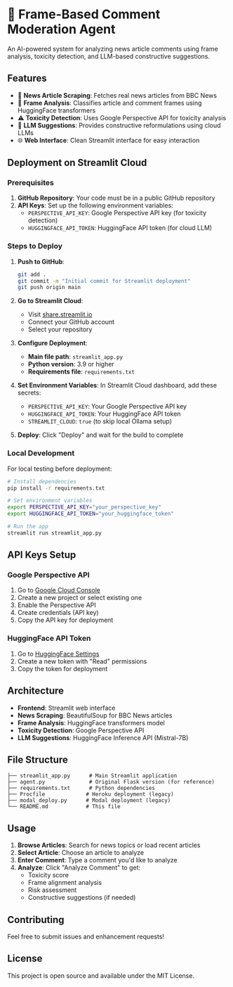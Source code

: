 # 🤖 Frame-Based Comment Moderation Agent

An AI-powered system for analyzing news article comments using frame analysis, toxicity detection, and LLM-based constructive suggestions.

## Features

- 📰 **News Article Scraping**: Fetches real news articles from BBC News
- 🎯 **Frame Analysis**: Classifies article and comment frames using HuggingFace transformers
- ⚠️ **Toxicity Detection**: Uses Google Perspective API for toxicity analysis
- 🤖 **LLM Suggestions**: Provides constructive reformulations using cloud LLMs
- 🌐 **Web Interface**: Clean Streamlit interface for easy interaction

## Deployment on Streamlit Cloud

### Prerequisites

1. **GitHub Repository**: Your code must be in a public GitHub repository
2. **API Keys**: Set up the following environment variables:
   - `PERSPECTIVE_API_KEY`: Google Perspective API key (for toxicity detection)
   - `HUGGINGFACE_API_TOKEN`: HuggingFace API token (for cloud LLM)

### Steps to Deploy

1. **Push to GitHub**:
   ```bash
   git add .
   git commit -m "Initial commit for Streamlit deployment"
   git push origin main
   ```

2. **Go to Streamlit Cloud**:
   - Visit [share.streamlit.io](https://share.streamlit.io)
   - Connect your GitHub account
   - Select your repository

3. **Configure Deployment**:
   - **Main file path**: `streamlit_app.py`
   - **Python version**: 3.9 or higher
   - **Requirements file**: `requirements.txt`

4. **Set Environment Variables**:
   In Streamlit Cloud dashboard, add these secrets:
   - `PERSPECTIVE_API_KEY`: Your Google Perspective API key
   - `HUGGINGFACE_API_TOKEN`: Your HuggingFace API token
   - `STREAMLIT_CLOUD`: `true` (to skip local Ollama setup)

5. **Deploy**: Click "Deploy" and wait for the build to complete

### Local Development

For local testing before deployment:

```bash
# Install dependencies
pip install -r requirements.txt

# Set environment variables
export PERSPECTIVE_API_KEY="your_perspective_key"
export HUGGINGFACE_API_TOKEN="your_huggingface_token"

# Run the app
streamlit run streamlit_app.py
```

## API Keys Setup

### Google Perspective API
1. Go to [Google Cloud Console](https://console.cloud.google.com/)
2. Create a new project or select existing one
3. Enable the Perspective API
4. Create credentials (API key)
5. Copy the API key for deployment

### HuggingFace API Token
1. Go to [HuggingFace Settings](https://huggingface.co/settings/tokens)
2. Create a new token with "Read" permissions
3. Copy the token for deployment

## Architecture

- **Frontend**: Streamlit web interface
- **News Scraping**: BeautifulSoup for BBC News articles
- **Frame Analysis**: HuggingFace transformers model
- **Toxicity Detection**: Google Perspective API
- **LLM Suggestions**: HuggingFace Inference API (Mistral-7B)

## File Structure

```
├── streamlit_app.py      # Main Streamlit application
├── agent.py              # Original Flask version (for reference)
├── requirements.txt      # Python dependencies
├── Procfile             # Heroku deployment (legacy)
├── modal_deploy.py      # Modal deployment (legacy)
└── README.md            # This file
```

## Usage

1. **Browse Articles**: Search for news topics or load recent articles
2. **Select Article**: Choose an article to analyze
3. **Enter Comment**: Type a comment you'd like to analyze
4. **Analyze**: Click "Analyze Comment" to get:
   - Toxicity score
   - Frame alignment analysis
   - Risk assessment
   - Constructive suggestions (if needed)

## Contributing

Feel free to submit issues and enhancement requests!

## License

This project is open source and available under the MIT License.
